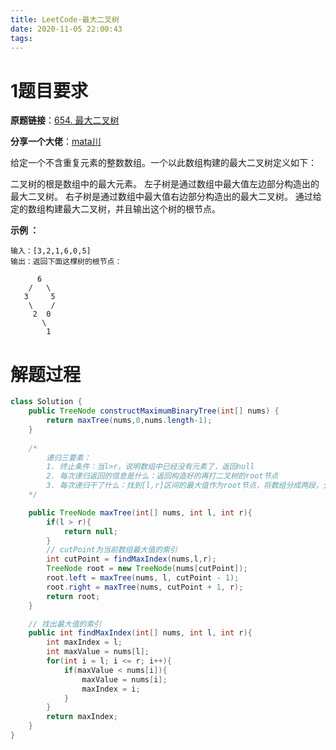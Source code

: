 ```yaml
---
title: LeetCode-最大二叉树
date: 2020-11-05 22:00:43
tags:
---
```


# 1题目要求

**原题链接**：[654. 最大二叉树](https://leetcode-cn.com/problems/maximum-binary-tree/)

**分享一个大佬**：[mata川](https://leetcode-cn.com/u/lyl0724-2/)

给定一个不含重复元素的整数数组。一个以此数组构建的最大二叉树定义如下：

二叉树的根是数组中的最大元素。
左子树是通过数组中最大值左边部分构造出的最大二叉树。
右子树是通过数组中最大值右边部分构造出的最大二叉树。
通过给定的数组构建最大二叉树，并且输出这个树的根节点。

**示例 ：**

```
输入：[3,2,1,6,0,5]
输出：返回下面这棵树的根节点：

      6
    /   \
   3     5
    \    / 
     2  0   
       \
        1
```



# 解题过程

```java
class Solution {
    public TreeNode constructMaximumBinaryTree(int[] nums) {
        return maxTree(nums,0,nums.length-1);
    }
    
    /* 
        递归三要素：
        1. 终止条件：当l>r，说明数组中已经没有元素了，返回null
        2. 每次递归返回的信息是什么：返回构造好的再打二叉树的root节点
        3. 每次递归干了什么：找到[l,r]区间的最大值作为root节点，将数组分成两段，分别构造root左右节点
    */

    public TreeNode maxTree(int[] nums, int l, int r){
        if(l > r){
            return null;
        }
        // cutPoint为当前数组最大值的索引
        int cutPoint = findMaxIndex(nums,l,r);
        TreeNode root = new TreeNode(nums[cutPoint]);
        root.left = maxTree(nums, l, cutPoint - 1);
        root.right = maxTree(nums, cutPoint + 1, r);
        return root;
    }

    // 找出最大值的索引
    public int findMaxIndex(int[] nums, int l, int r){
        int maxIndex = l;
        int maxValue = nums[l];
        for(int i = l; i <= r; i++){
            if(maxValue < nums[i]){
                maxValue = nums[i];
                maxIndex = i;
            }
        }
        return maxIndex;
    }
}
```

